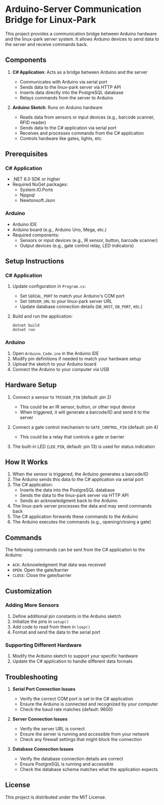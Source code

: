 # Arduino-Server Communication Bridge for Linux-Park

This project provides a communication bridge between Arduino hardware and the linux-park server system. It allows Arduino devices to send data to the server and receive commands back.

## Components

1. **C# Application**: Acts as a bridge between Arduino and the server
   - Communicates with Arduino via serial port
   - Sends data to the linux-park server via HTTP API
   - Inserts data directly into the PostgreSQL database
   - Relays commands from the server to Arduino

2. **Arduino Sketch**: Runs on Arduino hardware
   - Reads data from sensors or input devices (e.g., barcode scanner, RFID reader)
   - Sends data to the C# application via serial port
   - Receives and processes commands from the C# application
   - Controls hardware like gates, lights, etc.

## Prerequisites

### C# Application
- .NET 6.0 SDK or higher
- Required NuGet packages:
  - System.IO.Ports
  - Npgsql
  - Newtonsoft.Json

### Arduino
- Arduino IDE
- Arduino board (e.g., Arduino Uno, Mega, etc.)
- Required components:
  - Sensors or input devices (e.g., IR sensor, button, barcode scanner)
  - Output devices (e.g., gate control relay, LED indicators)

## Setup Instructions

### C# Application

1. Update configuration in `Program.cs`:
   - Set `SERIAL_PORT` to match your Arduino's COM port
   - Set `SERVER_URL` to your linux-park server URL
   - Update database connection details (`DB_HOST`, `DB_PORT`, etc.)

2. Build and run the application:
   ```
   dotnet build
   dotnet run
   ```

### Arduino

1. Open `Arduino_Code.ino` in the Arduino IDE
2. Modify pin definitions if needed to match your hardware setup
3. Upload the sketch to your Arduino board
4. Connect the Arduino to your computer via USB

## Hardware Setup

1. Connect a sensor to `TRIGGER_PIN` (default: pin 2)
   - This could be an IR sensor, button, or other input device
   - When triggered, it will generate a barcode/ID and send it to the server

2. Connect a gate control mechanism to `GATE_CONTROL_PIN` (default: pin 4)
   - This could be a relay that controls a gate or barrier

3. The built-in LED (`LED_PIN`, default: pin 13) is used for status indication

## How It Works

1. When the sensor is triggered, the Arduino generates a barcode/ID
2. The Arduino sends this data to the C# application via serial port
3. The C# application:
   - Inserts the data into the PostgreSQL database
   - Sends the data to the linux-park server via HTTP API
   - Sends an acknowledgment back to the Arduino
4. The linux-park server processes the data and may send commands back
5. The C# application forwards these commands to the Arduino
6. The Arduino executes the commands (e.g., opening/closing a gate)

## Commands

The following commands can be sent from the C# application to the Arduino:

- `ACK`: Acknowledgment that data was received
- `OPEN`: Open the gate/barrier
- `CLOSE`: Close the gate/barrier

## Customization

### Adding More Sensors

1. Define additional pin constants in the Arduino sketch
2. Initialize the pins in `setup()`
3. Add code to read from them in `loop()`
4. Format and send the data to the serial port

### Supporting Different Hardware

1. Modify the Arduino sketch to support your specific hardware
2. Update the C# application to handle different data formats

## Troubleshooting

1. **Serial Port Connection Issues**
   - Verify the correct COM port is set in the C# application
   - Ensure the Arduino is connected and recognized by your computer
   - Check the baud rate matches (default: 9600)

2. **Server Connection Issues**
   - Verify the server URL is correct
   - Ensure the server is running and accessible from your network
   - Check any firewall settings that might block the connection

3. **Database Connection Issues**
   - Verify the database connection details are correct
   - Ensure PostgreSQL is running and accessible
   - Check the database schema matches what the application expects

## License

This project is distributed under the MIT License. 